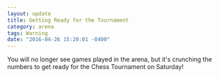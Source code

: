 ```yaml
---
layout: update
title: Getting Ready for the Tournament
category: arena
tags: Warning
date: "2016-04-26 15:20:01 -0400"
---
```


You will no longer see games played in the arena, but it's crunching the numbers to get ready for the Chess Tournament on Saturday!
